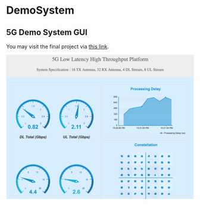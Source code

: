 # DemoSystem
## 5G Demo System GUI
You may visit the final project via [this link](http://web.stanford.edu/~zhangrao/cgi-bin/demo/demoSystem.py/demo).

<img src="pic/demo.png" width="800" alt="demo"/>
